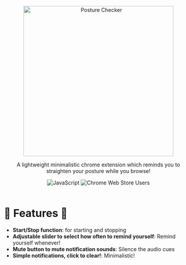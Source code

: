<br>

<div align="center">
  <img width="400" height="auto" alt="Posture Checker" src="https://github.com/user-attachments/assets/ba6630f1-68f8-429c-89a0-9bcc70ab01e6" />
</div>

<div align="center">
  <p>A lightweight minimalistic chrome extension which reminds you to straighten your posture while you browse!</p>
</div>

<div align="center">
  <img src="https://img.shields.io/badge/logo-javascript-blue?logo=javascript" alt="JavaScript" />
  <img src="https://img.shields.io/chrome-web-store/users/pgdiaifhpkncmcbbpmidjbebohbdjggb" alt="Chrome Web Store Users" />
</div>


<br>
<div align="left">
  <h1>🚀 Features 🚀</h1>
  <ul>
    <li><strong>Start/Stop function</strong>: for starting and stopping</li>
    <li><strong>Adjustable slider to select how often to remind yourself</strong>: Remind yourself whenever!</li>
    <li><strong>Mute button to mute notification sounds</strong>: Silence the audio cues</li>
    <li><strong>Simple notifications, click to clear!</strong>: Minimalistic!</li>
  </ul>
</div>




